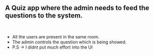 <h2>A Quiz app where the admin needs to feed the questions to the system.</h2>
<br>
<ul>
  <li>
    All the users are present in the same room.
  </li>
  <li>
    The admin controls the question which is being showed.
  </li>
    <li>
    P.S -> I didnt put much effort into the UI 
  </li>
</ul>


